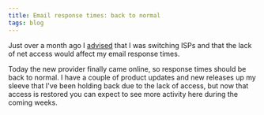 ```yaml
---
title: Email response times: back to normal
tags: blog
---
```


Just over a month ago I [advised](http://wincent.dev/a/news/archives/2006/05/email_response.php) that I was switching ISPs and that the lack of net access would affect my email response times.

Today the new provider finally came online, so response times should be back to normal. I have a couple of product updates and new releases up my sleeve that I've been holding back due to the lack of access, but now that access is restored you can expect to see more activity here during the coming weeks.
